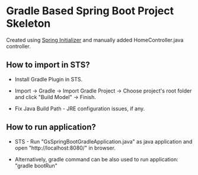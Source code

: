 # Gradle Based Spring Boot Project Skeleton

Created using [Spring Initializer](https://start.spring.io/) and manually added HomeController.java controller.

## How to import in STS?

* Install Gradle Plugin in STS.

* Import -> Gradle -> Import Gradle Project -> Choose project's root folder and click "Build Model" -> Finish.

* Fix Java Build Path - JRE configuration issues, if any.

## How to run application?

* STS - Run "GsSpringBootGradleApplication.java" as java application and open "http://localhost:8080/" in browser. 

* Alternatively, gradle command can be also used to run application: "gradle bootRun"
